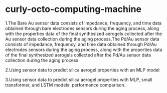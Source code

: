 # curly-octo-computing-machine

1.The Bare Au sensor data consists of impedance, frequency, and time data obtained through bare electrodes sensors during the aging process, along with the properties data of the final synthesized aerogels collected after the Au sensor data collection during the aging process.The Pd/Au sensor data consists of impedance, frequency, and time data obtained through Pd/Au electrodes sensors during the aging process, along with the properties data of the final synthesized aerogels collected after the Pd/Au sensor data collection during the aging process.

2.Using sensor data to predict silica aerogel properties with an MLP model 


3.Using sensor data to predict silica aerogel properties with MLP, small transformer, and LSTM models: performance comparison.

 
